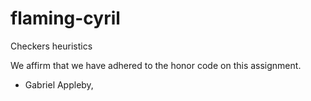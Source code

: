 flaming-cyril
=============

Checkers heuristics


We affirm that we have adhered to the honor code on this assignment.  
-  Gabriel Appleby, 
